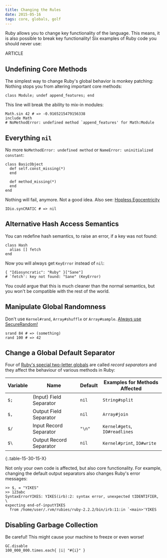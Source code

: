 ```yaml
---
title: Changing the Rules
date: 2015-05-16
tags: core, globals, golf
---
```


Ruby allows you to change key functionality of the language. This means, it is also possible to break key functionality! Six examples of Ruby code you should never use:

ARTICLE

## Undefining Core Methods

The simplest way to change Ruby's global behavior is monkey patching: Nothing stops you from altering important core methods:

    class Module; undef append_features; end

This line will break the ability to mix-in modules:

    Math.sin 42 # => -0.9165215479156338
    include Math
    # NoMethodError: undefined method `append_features' for Math:Module

## Everything `nil`

No more `NoMethodError: undefined method` or `NameError: uninitialized constant`:

    class BasicObject
      def self.const_missing(*)
      end

      def method_missing(*)
      end
    end

Nothing will fail, anymore. Not a good idea. Also see: [Hopless Egocentricity](https://github.com/raganwald-deprecated/homoiconic/blob/master/2009-02-02/hopeless_egocentricity.md)

    IDio.synCRATIC # => nil

## Alternative Hash Access Semantics

You can redefine hash semantics, to raise an error, if a key was not found:

    class Hash
      alias [] fetch
    end

Now you will always get `KeyError` instead of `nil`:

    { "Idiosyncratic": "Ruby" }["Sane"]
    # `fetch': key not found: "Sane" (KeyError)

You could argue that this is much cleaner than the normal semantics, but you won't be compatible with the rest of the world.

## Manipulate Global Randomness

Don't use `Kernel#rand`, `Array#shuffle` or `Array#sample`. [Always use](https://coderwall.com/p/oijyja/array-sample-and-array-shuffle-using-securerandom) [SecureRandom!](http://ruby.janlelis.de/67-ruby-and-random)

    srand 84 # => (something)
    rand 100 # => 42

## Change a Global Default Separator

Four of [Ruby's special two-letter globals](http://idiosyncratic-ruby.com/9-globalization.html) are called *record separators* and they affect the behaviour of various methods in Ruby:

 Variable | Name                    | Default | Examples for Methods Affected
----------|-------------------------|---------|------------
 `$;`     | (Input) Field Separator | `nil`   | `String#split`
 `$,`     | Output Field Separator  | `nil`   | `Array#join`
 `$/`     | Input Record Separator  | `"\n"`  | `Kernel#gets`, `IO#readlines`
 `$\`     | Output Record Separator | `nil`   | `Kernel#print`, `IO#write`
{:.table-15-30-15-X}

Not only your own code is affected, but also core functionality. For example, changing the default output separators also changes Ruby's error messages:

    >> $, = "YIKES"
    >> 123abc
    SyntaxErrorYIKES: YIKES(irb):2: syntax error, unexpected tIDENTIFIER, \
    expecting end-of-inputYIKES
      from /home/user/.rvm/rubies/ruby-2.2.2/bin/irb:11:in `<main>'YIKES

## Disabling Garbage Collection

Be careful! This might cause your machine to freeze or even worse!

    GC.disable
    100_000_000.times.each{ |i| "#{i}" }
